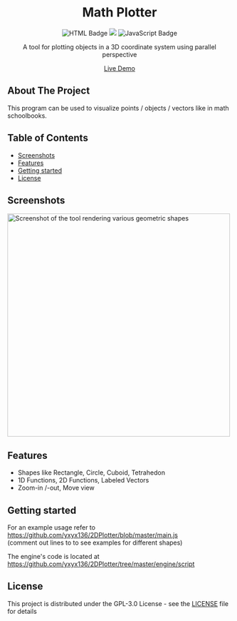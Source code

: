 <div align="center">
  <!--<img src="logo.png" alt="Logo" width="100" height="100">-->
  <h1>Math Plotter</h1>
  <p>
    <img src="https://img.shields.io/badge/HTML-E34F26?logo=html5&logoColor=white" alt="HTML Badge">
    <img src="https://img.shields.io/badge/CSS-1572B6?logo=css3&logoColor=white">
    <img src="https://img.shields.io/badge/JavaScript-F7DF1E?logo=javascript&logoColor=black" alt="JavaScript Badge">
  </p>
  <p>A tool for plotting objects in a 3D coordinate system using parallel perspective</p>
  <p><a href="https://lischilpp.github.io/math-plotter/" target="_blank">Live Demo</a></p>
</div>

## About The Project
This program can be used to visualize points / objects / vectors like in math schoolbooks.

## Table of Contents
- [Screenshots](#screenshots)
- [Features](#features)
- [Getting started](#getting-started)
- [License](#license)

## Screenshots
<img src="img/screenshot1.png" alt="Screenshot of the tool rendering various geometric shapes" width="500">

## Features
- Shapes like Rectangle, Circle, Cuboid, Tetrahedon
- 1D Functions, 2D Functions, Labeled Vectors
- Zoom-in /-out, Move view

## Getting started
For an example usage refer to https://github.com/yxyx136/2DPlotter/blob/master/main.js  
(comment out  lines to to see examples for different shapes)

The engine's code is located at https://github.com/yxyx136/2DPlotter/tree/master/engine/script

## License
This project is distributed under the GPL-3.0 License - see the [LICENSE](LICENSE) file for details
